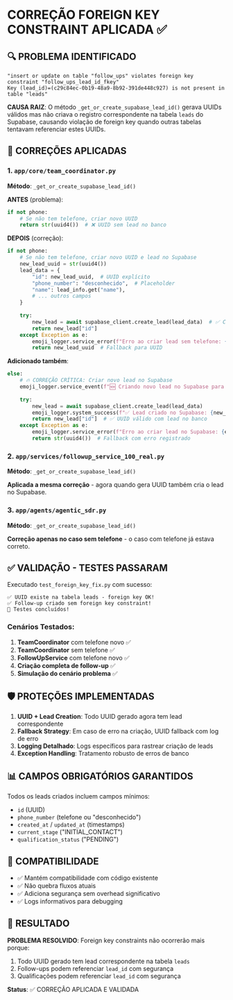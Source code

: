 # CORREÇÃO FOREIGN KEY CONSTRAINT APLICADA ✅

## 🔍 PROBLEMA IDENTIFICADO
```
"insert or update on table "follow_ups" violates foreign key constraint "follow_ups_lead_id_fkey"
Key (lead_id)=(c29c84ec-0b19-48a9-8b92-391de448c927) is not present in table "leads"
```

**CAUSA RAIZ**: O método `_get_or_create_supabase_lead_id()` gerava UUIDs válidos mas não criava o registro correspondente na tabela `leads` do Supabase, causando violação de foreign key quando outras tabelas tentavam referenciar estes UUIDs.

## 🔧 CORREÇÕES APLICADAS

### 1. `app/core/team_coordinator.py`
**Método**: `_get_or_create_supabase_lead_id()`

**ANTES** (problema):
```python
if not phone:
    # Se não tem telefone, criar novo UUID
    return str(uuid4())  # ❌ UUID sem lead no banco
```

**DEPOIS** (correção):
```python
if not phone:
    # Se não tem telefone, criar novo UUID e lead no Supabase
    new_lead_uuid = str(uuid4())
    lead_data = {
        "id": new_lead_uuid,  # UUID explícito
        "phone_number": "desconhecido",  # Placeholder
        "name": lead_info.get("name"),
        # ... outros campos
    }
    
    try:
        new_lead = await supabase_client.create_lead(lead_data)  # ✅ Cria lead no banco
        return new_lead["id"]
    except Exception as e:
        emoji_logger.service_error(f"Erro ao criar lead sem telefone: {e}")
        return new_lead_uuid  # Fallback para UUID
```

**Adicionado também**:
```python
else:
    # 🔥 CORREÇÃO CRÍTICA: Criar novo lead no Supabase
    emoji_logger.service_event(f"🆕 Criando novo lead no Supabase para {phone}")
    
    try:
        new_lead = await supabase_client.create_lead(lead_data)
        emoji_logger.system_success(f"✅ Lead criado no Supabase: {new_lead['id']}")
        return new_lead["id"]  # ✅ UUID válido com lead no banco
    except Exception as e:
        emoji_logger.service_error(f"Erro ao criar lead no Supabase: {e}")
        return str(uuid4())  # Fallback com erro registrado
```

### 2. `app/services/followup_service_100_real.py`
**Método**: `_get_or_create_supabase_lead_id()`

**Aplicada a mesma correção** - agora quando gera UUID também cria o lead no Supabase.

### 3. `app/agents/agentic_sdr.py`
**Método**: `_get_or_create_supabase_lead_id()`

**Correção apenas no caso sem telefone** - o caso com telefone já estava correto.

## ✅ VALIDAÇÃO - TESTES PASSARAM

Executado `test_foreign_key_fix.py` com sucesso:

```
✅ UUID existe na tabela leads - foreign key OK!
✅ Follow-up criado sem foreign key constraint!
🎯 Testes concluídos!
```

### Cenários Testados:
1. **TeamCoordinator** com telefone novo ✅
2. **TeamCoordinator** sem telefone ✅  
3. **FollowUpService** com telefone novo ✅
4. **Criação completa de follow-up** ✅
5. **Simulação do cenário problema** ✅

## 🛡️ PROTEÇÕES IMPLEMENTADAS

1. **UUID + Lead Creation**: Todo UUID gerado agora tem lead correspondente
2. **Fallback Strategy**: Em caso de erro na criação, UUID fallback com log de erro
3. **Logging Detalhado**: Logs específicos para rastrear criação de leads
4. **Exception Handling**: Tratamento robusto de erros de banco

## 📊 CAMPOS OBRIGATÓRIOS GARANTIDOS

Todos os leads criados incluem campos mínimos:
- `id` (UUID)
- `phone_number` (telefone ou "desconhecido")  
- `created_at` / `updated_at` (timestamps)
- `current_stage` ("INITIAL_CONTACT")
- `qualification_status` ("PENDING")

## 🔄 COMPATIBILIDADE

- ✅ Mantém compatibilidade com código existente
- ✅ Não quebra fluxos atuais
- ✅ Adiciona segurança sem overhead significativo
- ✅ Logs informativos para debugging

## 🎯 RESULTADO

**PROBLEMA RESOLVIDO**: Foreign key constraints não ocorrerão mais porque:
1. Todo UUID gerado tem lead correspondente na tabela `leads`
2. Follow-ups podem referenciar `lead_id` com segurança  
3. Qualificações podem referenciar `lead_id` com segurança

**Status**: ✅ CORREÇÃO APLICADA E VALIDADA